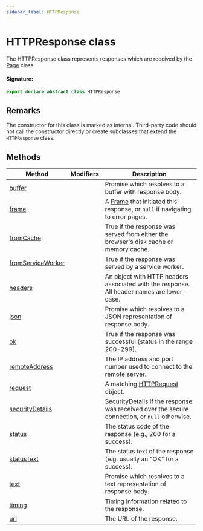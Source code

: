 ```yaml
---
sidebar_label: HTTPResponse
---
```


# HTTPResponse class

The HTTPResponse class represents responses which are received by the [Page](./puppeteer.page.md) class.

#### Signature:

```typescript
export declare abstract class HTTPResponse
```

## Remarks

The constructor for this class is marked as internal. Third-party code should not call the constructor directly or create subclasses that extend the `HTTPResponse` class.

## Methods

| Method                                                             | Modifiers | Description                                                                                                                                |
| ------------------------------------------------------------------ | --------- | ------------------------------------------------------------------------------------------------------------------------------------------ |
| [buffer](./puppeteer.httpresponse.buffer.md)                       |           | Promise which resolves to a buffer with response body.                                                                                     |
| [frame](./puppeteer.httpresponse.frame.md)                         |           | A [Frame](./puppeteer.frame.md) that initiated this response, or <code>null</code> if navigating to error pages.                           |
| [fromCache](./puppeteer.httpresponse.fromcache.md)                 |           | True if the response was served from either the browser's disk cache or memory cache.                                                      |
| [fromServiceWorker](./puppeteer.httpresponse.fromserviceworker.md) |           | True if the response was served by a service worker.                                                                                       |
| [headers](./puppeteer.httpresponse.headers.md)                     |           | An object with HTTP headers associated with the response. All header names are lower-case.                                                 |
| [json](./puppeteer.httpresponse.json.md)                           |           | Promise which resolves to a JSON representation of response body.                                                                          |
| [ok](./puppeteer.httpresponse.ok.md)                               |           | True if the response was successful (status in the range 200-299).                                                                         |
| [remoteAddress](./puppeteer.httpresponse.remoteaddress.md)         |           | The IP address and port number used to connect to the remote server.                                                                       |
| [request](./puppeteer.httpresponse.request.md)                     |           | A matching [HTTPRequest](./puppeteer.httprequest.md) object.                                                                               |
| [securityDetails](./puppeteer.httpresponse.securitydetails.md)     |           | [SecurityDetails](./puppeteer.securitydetails.md) if the response was received over the secure connection, or <code>null</code> otherwise. |
| [status](./puppeteer.httpresponse.status.md)                       |           | The status code of the response (e.g., 200 for a success).                                                                                 |
| [statusText](./puppeteer.httpresponse.statustext.md)               |           | The status text of the response (e.g. usually an "OK" for a success).                                                                      |
| [text](./puppeteer.httpresponse.text.md)                           |           | Promise which resolves to a text representation of response body.                                                                          |
| [timing](./puppeteer.httpresponse.timing.md)                       |           | Timing information related to the response.                                                                                                |
| [url](./puppeteer.httpresponse.url.md)                             |           | The URL of the response.                                                                                                                   |
